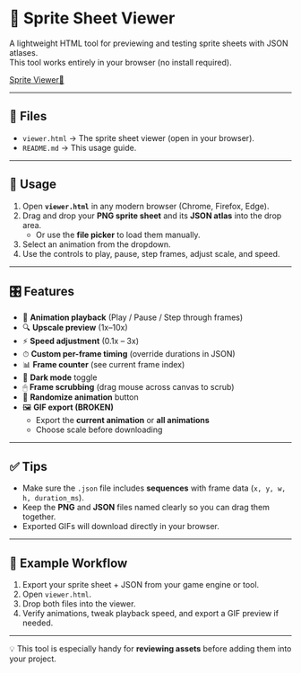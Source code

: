 # 🎨 Sprite Sheet Viewer

A lightweight HTML tool for previewing and testing sprite sheets with JSON atlases.  
This tool works entirely in your browser (no install required).
 
[Sprite Viewer🔗](https://radicallabsapp.github.io/development/Resources/SpriteViewer/viewer.html)

---

## 📂 Files
- `viewer.html` → The sprite sheet viewer (open in your browser).
- `README.md` → This usage guide.

---

## 🚀 Usage

1. Open **`viewer.html`** in any modern browser (Chrome, Firefox, Edge).  
2. Drag and drop your **PNG sprite sheet** and its **JSON atlas** into the drop area.  
   - Or use the **file picker** to load them manually.
3. Select an animation from the dropdown.  
4. Use the controls to play, pause, step frames, adjust scale, and speed.

---

## 🎛 Features
- 🔄 **Animation playback** (Play / Pause / Step through frames)  
- 🔍 **Upscale preview** (1x–10x)  
- ⚡ **Speed adjustment** (0.1x – 3x)  
- ⏱ **Custom per-frame timing** (override durations in JSON)  
- 📊 **Frame counter** (see current frame index)  
- 🌙 **Dark mode** toggle  
- 🖱 **Frame scrubbing** (drag mouse across canvas to scrub)  
- 🎲 **Randomize animation** button  
- 🖼 **GIF export (BROKEN)**  
  - Export the **current animation** or **all animations**  
  - Choose scale before downloading  

---

## ✅ Tips
- Make sure the `.json` file includes **sequences** with frame data (`x, y, w, h, duration_ms`).  
- Keep the **PNG** and **JSON** files named clearly so you can drag them together.  
- Exported GIFs will download directly in your browser.  

---

## 📌 Example Workflow
1. Export your sprite sheet + JSON from your game engine or tool.  
2. Open `viewer.html`.  
3. Drop both files into the viewer.  
4. Verify animations, tweak playback speed, and export a GIF preview if needed.  

---

💡 This tool is especially handy for **reviewing assets** before adding them into your project.  
